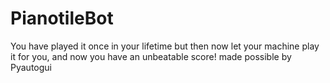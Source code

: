 # PianotileBot
You have played it once in your lifetime but then now let your machine play it for you, and now you have an unbeatable score!
made possible by Pyautogui
